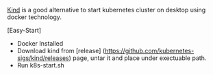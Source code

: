 [Kind](https://kind.sigs.k8s.io/docs/user/quick-start/) is a good alternative to start kubernetes cluster on desktop using docker technology. 

[Easy-Start]
* Docker Installed
* Download kind from [release] (https://github.com/kubernetes-sigs/kind/releases) page, untar it and place under exectuable path. 
* Run k8s-start.sh 
